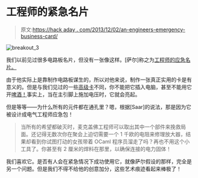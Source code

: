 # 工程师的紧急名片

> 原文:[https://hack aday . com/2013/12/02/an-engineers-emergency-business-card/](https://hackaday.com/2013/12/02/an-engineers-emergency-business-card/)

![breakout_3](../Images/02c51f8edfabf82f298cce90d6d46d74.png)

我们以前见过很多电路板名片，但没有一张像这样。[萨尔]称之为[工程师的应急名片。](http://boldport.blogspot.co.uk/2013/11/an-engineers-emergency-kit-business-card.html)

由于他实际上是靠制作电路板谋生的，所以对他来说，制作一张真正实用的卡是有意义的。但是与我们见过的一些[高级卡](http://hackaday.com/2013/03/27/business-card-draws-ch00fs-logo/)不同，你不能把它插入电脑，甚至不能用它开[啤酒！](http://hackaday.com/2013/10/11/haduino-open-your-beer-using-arduino/)事实上，当在主引脚上施加电压时，它就会亮起。

但是等等——为什么所有的元件都在通孔里？嗯，根据[Saar]的说法，那是因为它被设计成电气工程师应急包！

> 当所有的希望都破灭时，麦克盖佛工程师可以取出其中一个部件来挽救局面。还记得无数次你在聚会上迫切需要一个 1 千欧的电阻来修理放大器，结果却看到你试图打动的女孩带着 OCaml 程序员溜走了吗？再也不用这个小工具了。你甚至有 2 厘米的焊料在那里，以确保连接的电力固体！

我们喜欢它。是否有人会在紧急情况下成功使用它，就像萨尔假设的那样，完全是另一个问题。但是我们不得不给他的创意加分，这些艺术痕迹看起来棒极了！